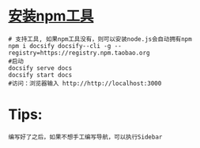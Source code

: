 # [安装npm工具](https://blog.csdn.net/zhangwenwu2/article/details/52778521)
```
# 支持工具, 如果npm工具没有，则可以安装node.js会自动拥有npm
npm i docsify docsify--cli -g --registry=https://registry.npm.taobao.org
#启动
docsify serve docs
docsify start docs
#访问：浏览器输入 http://http://localhost:3000
```

# Tips:
```
编写好了之后，如果不想手工编写导航，可以执行Sidebar
```